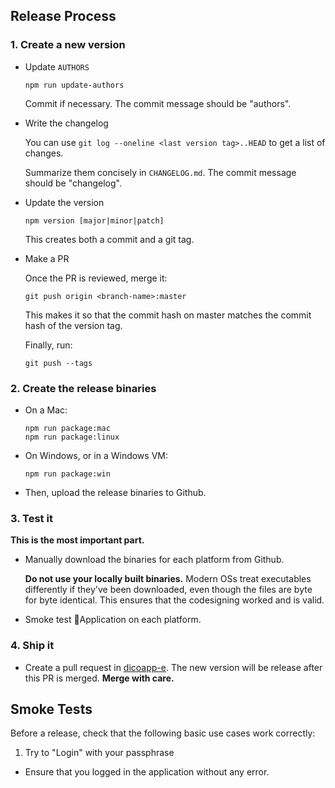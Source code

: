 ## Release Process

### 1. Create a new version

- Update `AUTHORS`

  ```
  npm run update-authors
  ```

  Commit if necessary. The commit message should be "authors".

- Write the changelog

  You can use `git log --oneline <last version tag>..HEAD` to get a list of changes.

  Summarize them concisely in `CHANGELOG.md`. The commit message should be "changelog".

- Update the version

  ```
  npm version [major|minor|patch]
  ```

  This creates both a commit and a git tag.

- Make a PR

  Once the PR is reviewed, merge it:

  ```
  git push origin <branch-name>:master
  ```

  This makes it so that the commit hash on master matches the commit hash of the version tag.

  Finally, run:

  ```
  git push --tags
  ```

### 2. Create the release binaries

- On a Mac:

  ```
  npm run package:mac
  npm run package:linux
  ```

- On Windows, or in a Windows VM:

  ```
  npm run package:win
  ```

- Then, upload the release binaries to Github.

### 3. Test it

**This is the most important part.**

- Manually download the binaries for each platform from Github.

  **Do not use your locally built binaries.** Modern OSs treat executables differently if they've
  been downloaded, even though the files are byte for byte identical. This ensures that the
  codesigning worked and is valid.

- Smoke test Application on each platform.

### 4. Ship it

- Create a pull request in [dicoapp-e](https://github.com/particle4dev/dicoapp-e/). The new version will be release after this PR is merged. **Merge with care.**

## Smoke Tests

Before a release, check that the following basic use cases work correctly:

1. Try to "Login" with your passphrase

- Ensure that you logged in the application without any error.
